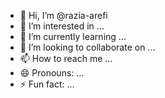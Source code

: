 - 👋 Hi, I’m @razia-arefi
- 👀 I’m interested in ...
- 🌱 I’m currently learning ...
- 💞️ I’m looking to collaborate on ...
- 📫 How to reach me ...
- 😄 Pronouns: ...
- ⚡ Fun fact: ...

<!---
razia-arefi/razia-arefi is a ✨ special ✨ repository because its `README.md` (this file) appears on your GitHub profile.
You can click the Preview link to take a look at your changes.
--->

